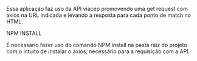 Essa aplicação faz uso da API viacep promovendo uma get request com axios na URL indicada e levando a resposta para cada ponto de match no HTML.

NPM INSTALL

É necessário fazer uso do comando NPM install na pasta raiz do projeto com o intuito de instalar o axios, necessário para a requisição com a API.
